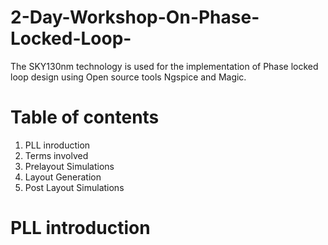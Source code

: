 # 2-Day-Workshop-On-Phase-Locked-Loop-

The SKY130nm technology is used for the implementation of Phase locked loop design using Open source tools Ngspice and Magic.

# Table of contents
1. PLL inroduction
2. Terms involved
3. Prelayout Simulations
4. Layout Generation
5. Post Layout Simulations

# PLL introduction
